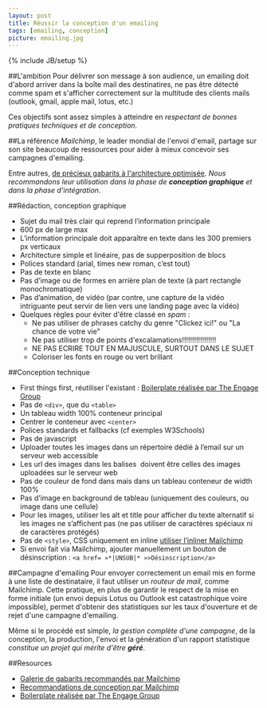 ```yaml
---
layout: post
title: Réussir la conception d'un emailing
tags: [emailing, conception]
picture: emailing.jpg
---
```

{% include JB/setup %}

##L'ambition
Pour délivrer son message à son audience, un emailing doit d'abord arriver dans la boîte mail des destinatires, ne pas être détecté comme spam et s'afficher correctement sur la multitude des clients mails (outlook, gmail, apple mail, lotus, etc.)

Ces objectifs sont assez simples à atteindre en *respectant de bonnes pratiques techniques et de conception*.

##La référence
*Mailchimp*, le leader mondial de l'envoi d'email, partage sur son site beaucoup de ressources pour aider à mieux concevoir ses campagnes d'emailing.

Entre autres, [de précieux gabarits à l'architecture optimisée](http://publicisactiv-services.com/mailchimpGalery). *Nous recommandons leur utilisation dans la phase de **conception graphique** et dans la phase d'intégration*.

##Rédaction, conception graphique
- Sujet du mail très clair qui reprend l’information principale
- 600 px de large max
- L’information principale doit apparaître en texte dans les 300 premiers px verticaux
- Architecture simple et linéaire, pas de supperposition de blocs
- Polices standard (arial, times new roman, c’est tout)
- Pas de texte en blanc
- Pas d’image ou de formes en arrière plan de texte (à part rectangle monochromatique)
- Pas d’animation, de vidéo (par contre, une capture de la vidéo intriguante peut servir de lien vers une landing page avec la vidéo)
- Quelques règles pour éviter d'être classé en *spam* : 
    - Ne pas utiliser de phrases catchy du genre "Clickez ici!" ou "La chance de votre vie"
    - Ne pas utiliser trop de points d'excalamations!!!!!!!!!!!!!!!!!
    - NE PAS ECRIRE TOUT EN MAJUSCULE, SURTOUT DANS LE SUJET
    - Coloriser les fonts en rouge ou vert brillant

##Conception technique
- First things first, réutiliser l'existant : [Boilerplate réalisée par The Engage Group](http://htmlemailboilerplate.com)
- Pas de ```<div>```, que du ```<table>```
- Un tableau width 100% conteneur principal
- Centrer le conteneur avec ```<center>```
- Polices standards et fallbacks (cf exemples W3Schools)
- Pas de javascript
- Uploader toutes les images dans un répertoire dédié à l’email sur un serveur web accessible
- Les url des images dans les balises <img/> doivent être celles des images uploadées sur le serveur web
- Pas de couleur de fond dans <body> mais dans un tableau conteneur de width 100%
- Pas d’image en background de tableau (uniquement des couleurs, ou image dans une cellule)
- Pour les images, utiliser les alt et title pour afficher du texte alternatif si les images ne s’affichent pas (ne pas utiliser de caractères spéciaux ni de caractères protégés)
- Pas de ```<style>```, CSS uniquement en inline [utiliser l’inliner Mailchimp](http://beaker.mailchimp.com/inline-css)
- Si envoi fait via Mailchimp, ajouter manuellement un bouton de désinscription : ```<a href= »*|UNSUB|* »>Désinscription</a>```

##Campagne d'emailing
Pour envoyer correctement un email mis en forme à une liste de destinataire, il faut utiliser un *routeur de mail*, comme Mailchimp. Cette pratique, en plus de garantir le respect de la mise en forme initiale (un envoi depuis Lotus ou Outlook est catastrophique voire impossible), permet d'obtenir des statistiques sur les taux d'ouverture et de rejet d'une campagne d'emailing.

Même si le procédé est simple, *la gestion complète d'une campagne*, de la conception, la production, l'envoi et la génération d'un rapport statistique *constitue un projet qui mérite d'être **géré***.

##Resources
- [Galerie de gabarits recommandés par Mailchimp](http://publicisactiv-services.com/mailchimpGalery)
- [Recommandations de conception par Mailchimp](http://mailchimp.com/resources/guides/html/email-marketing-field-guide)
- [Boilerplate réalisée par The Engage Group](http://htmlemailboilerplate.com)